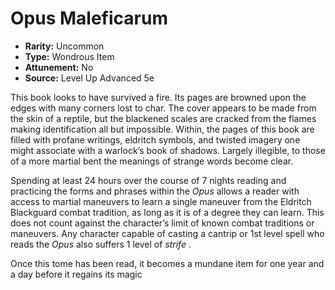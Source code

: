 # Opus Maleficarum

- **Rarity:** Uncommon
- **Type:** Wondrous Item
- **Attunement:** No
- **Source:** Level Up Advanced 5e

This book looks to have survived a fire. Its pages are browned upon the edges with many corners lost to char. The cover appears to be made from the skin of a reptile, but the blackened scales are cracked from the flames making identification all but impossible. Within, the pages of this book are filled with profane writings, eldritch symbols, and twisted imagery one might associate with a warlock’s book of shadows. Largely illegible, to those of a more martial bent the meanings of strange words become clear.

Spending at least 24 hours over the course of 7 nights reading and practicing the forms and phrases within the _Opus_ allows a reader with access to martial maneuvers to learn a single maneuver from the Eldritch Blackguard combat tradition, as long as it is of a degree they can learn. This does not count against the character’s limit of known combat traditions or maneuvers. Any character capable of casting a cantrip or 1st level spell who reads the _Opus_ also suffers 1 level of _strife_ .

Once this tome has been read, it becomes a mundane item for one year and a day before it regains its magic
